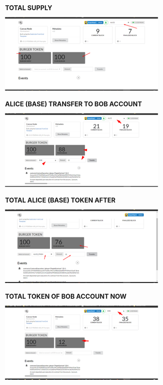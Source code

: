 ## TOTAL SUPPLY
<p align="center">
    <a>
        <img src="total_supply.png" alt="Awesome-Burgerking"/>
    </a>
</p>

## ALICE (BASE) TRANSFER TO BOB ACCOUNT
<p align="center">
    <a>
        <img src="tf_1.png" alt="Awesome-Burgerking"/>
    </a>
</p>


## TOTAL ALICE (BASE) TOKEN AFTER
<p align="center">
    <a>
        <img src="tf_2.png" alt="Awesome-Burgerking"/>
    </a>
</p>

## TOTAL TOKEN OF BOB ACCOUNT NOW
<p align="center">
    <a>
        <img src="Bob_supply_prof.png" alt="Awesome-Burgerking"/>
    </a>
</p>
